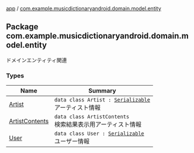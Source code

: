 [app](../index.md) / [com.example.musicdictionaryandroid.domain.model.entity](./index.md)

## Package com.example.musicdictionaryandroid.domain.model.entity

ドメインエンティティ関連

### Types

| Name | Summary |
|---|---|
| [Artist](-artist/index.md) | `data class Artist : `[`Serializable`](https://developer.android.com/reference/java/io/Serializable.html)<br>アーティスト情報 |
| [ArtistContents](-artist-contents/index.md) | `data class ArtistContents`<br>検索結果表示用アーティスト情報 |
| [User](-user/index.md) | `data class User : `[`Serializable`](https://developer.android.com/reference/java/io/Serializable.html)<br>ユーザー情報 |
